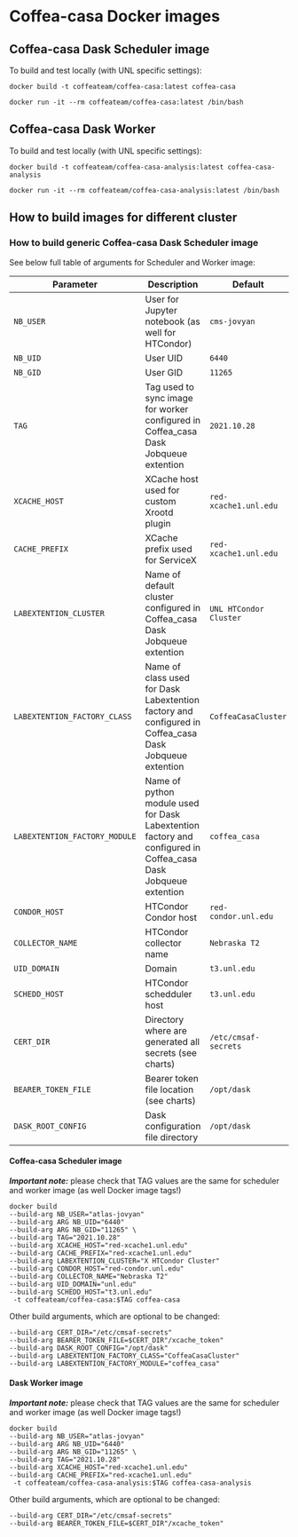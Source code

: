 
# Coffea-casa Docker images

## Coffea-casa Dask Scheduler image

To build and test locally (with UNL specific settings):

```
docker build -t coffeateam/coffea-casa:latest coffea-casa
```

```
docker run -it --rm coffeateam/coffea-casa:latest /bin/bash
```

## Coffea-casa Dask Worker

To build and test locally (with UNL specific settings):

```
docker build -t coffeateam/coffea-casa-analysis:latest coffea-casa-analysis
```

```
docker run -it --rm coffeateam/coffea-casa-analysis:latest /bin/bash
```

## How to build images for different cluster


### How to build generic Coffea-casa Dask Scheduler image


See below full table of arguments for Scheduler and Worker image:


| Parameter                | Description             | Default        |
| ------------------------ | ----------------------- | -------------- |
| `NB_USER` | User for Jupyter notebook (as well for HTCondor) | `cms-jovyan` |
|`NB_UID`| User UID | `6440` |
|`NB_GID`| User GID | `11265` |
|`TAG`| Tag used to sync image for worker configured in Coffea_casa Dask Jobqueue extention | `2021.10.28` |
|`XCACHE_HOST`| XCache host used for custom Xrootd plugin | `red-xcache1.unl.edu` |
|`CACHE_PREFIX`| XCache prefix used for ServiceX | `red-xcache1.unl.edu` |
|`LABEXTENTION_CLUSTER`| Name of default cluster configured in Coffea_casa Dask Jobqueue extention | `UNL HTCondor Cluster` |
|`LABEXTENTION_FACTORY_CLASS`| Name of class used for Dask Labextention factory and configured in Coffea_casa Dask Jobqueue extention | `CoffeaCasaCluster` |
|`LABEXTENTION_FACTORY_MODULE`| Name of python module used for Dask Labextention factory and configured in Coffea_casa Dask Jobqueue extention | `coffea_casa` |
|`CONDOR_HOST`| HTCondor Condor host | `red-condor.unl.edu` |
|`COLLECTOR_NAME`| HTCondor collector name | `Nebraska T2` |
|`UID_DOMAIN`| Domain | `t3.unl.edu` |
|`SCHEDD_HOST`| HTCondor schedduler host | `t3.unl.edu` |
|`CERT_DIR`| Directory where are generated all secrets (see charts) | `/etc/cmsaf-secrets` |
|`BEARER_TOKEN_FILE`| Bearer token file location (see charts) | `/opt/dask` |
|`DASK_ROOT_CONFIG`| Dask configuration file directory | `/opt/dask` |


#### Coffea-casa Scheduler image

***Important note:*** please check that TAG values are the same for scheduler and worker image (as well Docker image tags!)

```
docker build 
--build-arg NB_USER="atlas-jovyan"
--build-arg ARG NB_UID="6440"
--build-arg ARG NB_GID="11265" \
--build-arg TAG="2021.10.28"
--build-arg XCACHE_HOST="red-xcache1.unl.edu"
--build-arg CACHE_PREFIX="red-xcache1.unl.edu"
--build-arg LABEXTENTION_CLUSTER="X HTCondor Cluster"
--build-arg CONDOR_HOST="red-condor.unl.edu"
--build-arg COLLECTOR_NAME="Nebraska T2"
--build-arg UID_DOMAIN="unl.edu"
--build-arg SCHEDD_HOST="t3.unl.edu"
 -t coffeateam/coffea-casa:$TAG coffea-casa
```

Other build arguments, which are optional to be changed:
```
--build-arg CERT_DIR="/etc/cmsaf-secrets"
--build-arg BEARER_TOKEN_FILE=$CERT_DIR"/xcache_token"
--build-arg DASK_ROOT_CONFIG="/opt/dask"
--build-arg LABEXTENTION_FACTORY_CLASS="CoffeaCasaCluster"
--build-arg LABEXTENTION_FACTORY_MODULE="coffea_casa"
```

####  Dask Worker image

***Important note:*** please check that TAG values are the same for scheduler and worker image (as well Docker image tags!)
```
docker build 
--build-arg NB_USER="atlas-jovyan"
--build-arg ARG NB_UID="6440"
--build-arg ARG NB_GID="11265" \
--build-arg TAG="2021.10.28"
--build-arg XCACHE_HOST="red-xcache1.unl.edu"
--build-arg CACHE_PREFIX="red-xcache1.unl.edu"
 -t coffeateam/coffea-casa-analysis:$TAG coffea-casa-analysis
```

Other build arguments, which are optional to be changed:
```
--build-arg CERT_DIR="/etc/cmsaf-secrets"
--build-arg BEARER_TOKEN_FILE=$CERT_DIR"/xcache_token"
```
